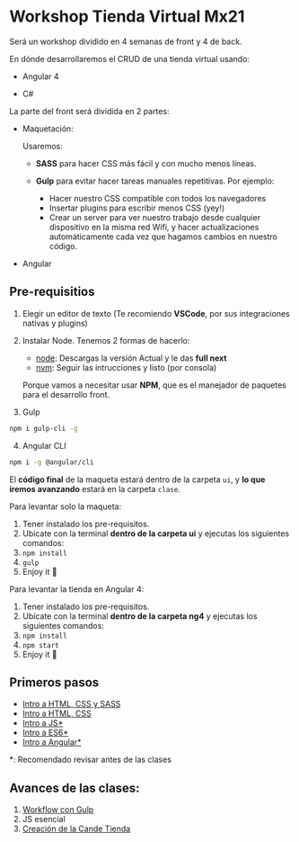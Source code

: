 # Workshop Tienda Virtual Mx21

Será un workshop dividido en 4 semanas de front y 4 de back.

En dónde desarrollaremos el CRUD de una tienda virtual usando:

* Angular 4

* C#

La parte del front será dividida en 2 partes:

* Maquetación:

  Usaremos:
    - **SASS** para hacer CSS más fácil y con mucho menos líneas.

    - **Gulp** para evitar hacer tareas manuales repetitivas. Por ejemplo:

      * Hacer nuestro CSS compatible con todos los navegadores
      * Insertar plugins para escribir menos CSS (yey!)
      * Crear un server para ver nuestro trabajo desde cualquier dispositivo en la misma red Wifi, y hacer actualizaciones automáticamente cada vez que hagamos cambios en nuestro código.

* Angular

## Pre-requisitios
1. Elegir un editor de texto (Te recomiendo **VSCode**, por sus integraciones nativas y plugins)
2. Instalar Node. Tenemos 2 formas de hacerlo:
	* [node][nodeLink]: Descargas la versión Actual y le das **full next**
	* [nvm][nvmLink]: Seguir las intrucciones y listo (por consola)

	Porque vamos a necesitar usar **NPM**, que es el manejador de paquetes para el desarrollo front.
3. Gulp
```sh
npm i gulp-cli -g
```
4. Angular CLI
```sh
npm i -g @angular/cli
```

El **código final** de la maqueta estará dentro de la carpeta `ui`, y **lo que iremos avanzando** estará en la carpeta `clase`.

Para levantar solo la maqueta:

1. Tener instalado los pre-requisitos.
2. Ubícate con la terminal **dentro de la carpeta ui** y ejecutas los siguientes comandos:
3. `npm install`
4. `gulp`
5. Enjoy it 🎉

Para levantar la tienda en Angular 4:

1. Tener instalado los pre-requisitos.
2. Ubícate con la terminal **dentro de la carpeta ng4** y ejecutas los siguientes comandos:
3. `npm install`
4. `npm start`
5. Enjoy it 🎉

## Primeros pasos
* [Intro a HTML, CSS y SASS][tutoHTML1]
* [Intro a HTML, CSS][tutoHTML2]
* [Intro a JS*][tutoJS1]
* [Intro a ES6*][tutoES6]
* [Intro a Angular*][tutoNg4]

*: Recomendado revisar antes de las clases

## Avances de las clases:
1. [Workflow con Gulp][clase1]
2. JS esencial
3. [Creación de la Cande Tienda][clase3]

[tutoHTML1]: <http://marksheet.io/>
[tutoHTML2]: <https://learn.shayhowe.com/>
[tutoJS1]: <https://www.youtube.com/watch?v=le-URjBhevE&list=PLWKjhJtqVAbk2qRZtWSzCIN38JC_NdhW5>
[tutoNg4]: <https://www.youtube.com/watch?v=KhzGSHNhnbI&list=PLillGF-RfqbYeckUaD1z6nviTp31GLTH8>
[tutoES6]: <https://www.youtube.com/watch?v=2LeqilIw-28&list=PLillGF-RfqbZ7s3t6ZInY3NjEOOX7hsBv>
[nodeLink]: <https://nodejs.org/es/>
[nvmLink]: <https://github.com/creationix/nvm#installation>

[clase1]: <CLASE_1.md>
[clase3]: <CLASE_3.md>